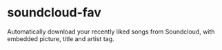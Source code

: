 # soundcloud-fav
Automatically download your recently liked songs from Soundcloud, with embedded picture, title and artist tag.
